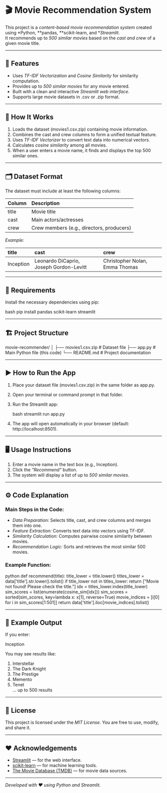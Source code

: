 # 🎬 Movie Recommendation System

This project is a *content-based movie recommendation system* created using *Python, **pandas, **scikit-learn, and **Streamlit*.  
It recommends up to *500 similar movies* based on the *cast and crew* of a given movie title.

---

## 🚀 Features

- Uses *TF-IDF Vectorization* and *Cosine Similarity* for similarity computation.  
- Provides up to *500 similar movies* for any movie entered.  
- Built with a clean and interactive *Streamlit web interface*.  
- Supports large movie datasets in .csv or .zip format.  

---

## 🧠 How It Works

1. Loads the dataset (movies1.csv.zip) containing movie information.  
2. Combines the cast and crew columns to form a unified textual feature.  
3. Uses *TF-IDF Vectorizer* to convert text data into numerical vectors.  
4. Calculates *cosine similarity* among all movies.  
5. When a user enters a movie name, it finds and displays the top 500 similar ones.  

---

## 🗂 Dataset Format

The dataset must include at least the following columns:

| Column | Description |
|:-------|:-------------|
| title | Movie title |
| cast | Main actors/actresses |
| crew | Crew members (e.g., directors, producers) |

*Example:*

| title | cast | crew |
|:------|:------|:------|
| Inception | Leonardo DiCaprio, Joseph Gordon-Levitt | Christopher Nolan, Emma Thomas |

---

## 🧰 Requirements

Install the necessary dependencies using pip:

bash
pip install pandas scikit-learn streamlit


---

## 🏗 Project Structure


movie-recommender/
│
├── movies1.csv.zip           # Dataset file
├── app.py                    # Main Python file (this code)
└── README.md                 # Project documentation


---

## ▶ How to Run the App

1. Place your dataset file (movies1.csv.zip) in the same folder as app.py.  
2. Open your terminal or command prompt in that folder.  
3. Run the Streamlit app:

   bash
   streamlit run app.py
   

4. The app will open automatically in your browser (default: http://localhost:8501).

---

## 🖥 Usage Instructions

1. Enter a movie name in the text box (e.g., Inception).  
2. Click the *"Recommend"* button.  
3. The system will display a list of up to *500 similar movies*.

---

## ⚙ Code Explanation

### Main Steps in the Code:

- *Data Preparation:* Selects title, cast, and crew columns and merges them into one.  
- *Feature Extraction:* Converts text data into vectors using TF-IDF.  
- *Similarity Calculation:* Computes pairwise cosine similarity between movies.  
- *Recommendation Logic:* Sorts and retrieves the most similar 500 movies.

### Example Function:

python
def recommend(title):
    title_lower = title.lower()
    titles_lower = data['title'].str.lower().tolist()
    if title_lower not in titles_lower:
        return ["Movie not found! Please check the title."]
    idx = titles_lower.index(title_lower)
    sim_scores = list(enumerate(cosine_sim[idx]))
    sim_scores = sorted(sim_scores, key=lambda x: x[1], reverse=True)
    movie_indices = [i[0] for i in sim_scores[1:501]]
    return data['title'].iloc[movie_indices].tolist()


---

## 🧩 Example Output

If you enter:


Inception


You may see results like:


1. Interstellar  
2. The Dark Knight  
3. The Prestige  
4. Memento  
5. Tenet  
... up to 500 results


---

## 📄 License

This project is licensed under the *MIT License*. You are free to use, modify, and share it.

---

## ❤ Acknowledgements

- [Streamlit](https://streamlit.io) — for the web interface.  
- [scikit-learn](https://scikit-learn.org) — for machine learning tools.  
- [The Movie Database (TMDB)](https://www.themoviedb.org/) — for movie data sources.

---

*Developed with ❤ using Python and Streamlit.*
